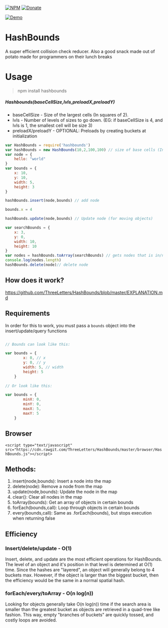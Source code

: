 
[![NPM](https://img.shields.io/badge/Module-Npm-blue.svg)](https://www.npmjs.com/package/hashbounds)
[![Donate](https://img.shields.io/badge/Donate-Paypal-brightgreen.svg)](https://paypal.me/andrews54757)

[![Demo](https://cloud.githubusercontent.com/assets/13282284/23081424/b7cd5f16-f522-11e6-8fe9-dfdde154340d.png)](https://threeletters.github.io/HashBounds/browser/visual/)

# HashBounds
A super efficient collision check reducer. Also a good snack made out of potato made for programmers on their lunch breaks

# Usage
> npm install hashbounds

##### Hashbounds(baseCellSize,lvls,preloadX,preloadY)
* baseCellSize - Size of the largest cells (In squares of 2).
* lvls - Number of levels of sizes to go down. (EG: if baseCellSize is 4, and lvls is 1, the smallest cell will be size 3)
* preloadX/preloadY - OPTIONAL: Preloads by creating buckets at initialization

```js
var HashBounds = require('hashbounds')
var hashBounds = new HashBounds(10,2,100,100) // size of base cells (In squares of 2), amount of levels, Preload valueX,Y
var node = {
    hello: "world"
}
var bounds = {
    x: 10,
    y: 10,
    width: 5,
    height: 3
}

hashBounds.insert(node,bounds) // add node

bounds.x = 4

hashBounds.update(node,bounds) // Update node (for moving objects)

var searchBounds = {
    x: 3,
    y: 0,
    width: 10,
    height: 10
}
var nodes = hashBounds.toArray(searchBounds) // gets nodes that is in/near the bounds
console.log(nodes.length)
hashBounds.delete(node)// delete node
```


## How does it work?

https://github.com/ThreeLetters/HashBounds/blob/master/EXPLANATION.md

## Requirements
In order for this to work, you must pass a `bounds` object into the insert/update/query functions

```js

// Bounds can look like this:

var bounds = {
        x: 0, // x
        y: 0, // y
        width: 5, // width
        height: 5
    }
    
// Or look like this:

var bounds = {
        minX: 0,
        minY: 0,
        maxX: 5,
        maxY: 5
    }
```

## Browser

`<script type="text/javascript" src="https://cdn.rawgit.com/ThreeLetters/HashBounds/master/browser/HashBounds.js"></script>`

## Methods:

1. insert(node,bounds): Insert a node into the map
2. delete(node): Remove a node from the map
3. update(node,bounds): Update the node in the map
4. clear(): Clear all nodes in the map
5. toArray(bounds): Get an array of objects in certain bounds
6. forEach(bounds,call): Loop through objects in certain bounds
7. every(bounds,call): Same as .forEach(bounds), but stops execution when returning false

## Efficiency

### Insert/delete/update - O(1)

Insert, delete, and update are the most efficient operations for HashBounds. The level of an object and it's position in that level is determined at O(1) time. Since the hashes are "layered", an object will generally belong to 4 buckets max. However, if the object is larger than the biggest bucket, then the efficiency would be the same in a normal spatial hash.

### forEach/every/toArray - O(n log(n))

Looking for objects generally take O(n log(n)) time if the search area is smaller than the greatest bucket as objects are retrieved in a quad-tree like fashion. This way, empty "branches of buckets" are quickly tossed, and costly loops are avoided.


